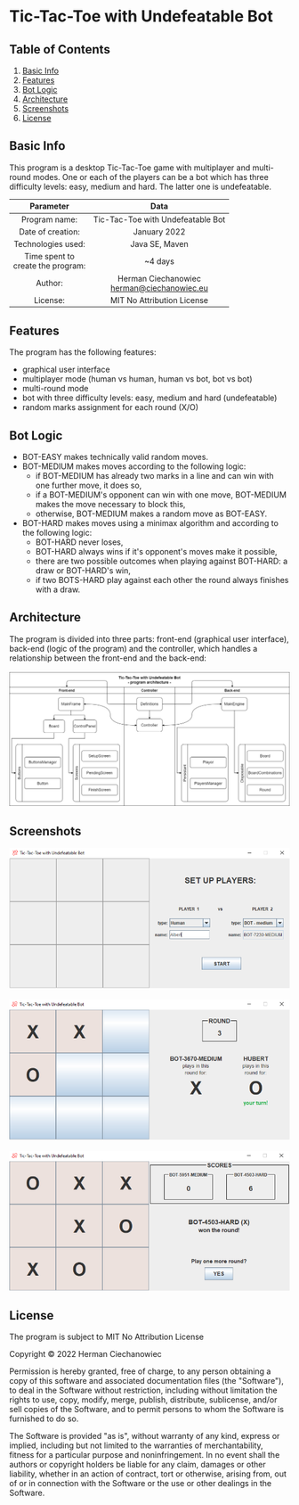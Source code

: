 # Tic-Tac-Toe with Undefeatable Bot

## Table of Contents
1. [Basic Info](#Basic-Info)
2. [Features](#Features)
3. [Bot Logic](#Bot-Logic)
4. [Architecture](#Architecture)
5. [Screenshots](#Screenshots)
6. [License](#License)

## Basic Info

This program is a desktop Tic-Tac-Toe game with multiplayer and multi-round modes. One or each of the players can be a bot which has three difficulty levels: easy, medium and hard. The latter one is undefeatable.

| Parameter                               | Data                                             |
| :-------------------------------------: | :----------------------------------------------: |
| Program name:                           | Tic-Tac-Toe with Undefeatable Bot                |
| Date of creation:                       | January 2022                                     |
| Technologies used:                      | Java SE, Maven                                   |
| Time spent to <br/> create the program: | ~4 days                                          |
| Author:                                 | Herman Ciechanowiec <br/> herman@ciechanowiec.eu |
| License:                                | MIT No Attribution License                       |

## Features

The program has the following features:
- graphical user interface
- multiplayer mode (human vs human, human vs bot, bot vs bot)
- multi-round mode
- bot with three difficulty levels: easy, medium and hard (undefeatable)
- random marks assignment for each round (X/O)

## Bot Logic
* BOT-EASY makes technically valid random moves.
* BOT-MEDIUM makes moves according to the following logic:
    - if BOT-MEDIUM has already two marks in a line and can win with one further move, it does so,
    - if a BOT-MEDIUM's opponent can win with one move, BOT-MEDIUM makes the move necessary to block this,
    - otherwise, BOT-MEDIUM makes a random move as BOT-EASY.
* BOT-HARD makes moves using a minimax algorithm and according to the following logic:
    - BOT-HARD never loses,
    - BOT-HARD always wins if it's opponent's moves make it possible,
    - there are two possible outcomes when playing against BOT-HARD: a draw or BOT-HARD's win,
    - if two BOTS-HARD play against each other the round always finishes with a draw.
    
## Architecture

The program is divided into three parts: front-end (graphical user interface), back-end (logic of the program) and the controller, which handles a relationship between the front-end and the back-end: <br/><br/>
<img src="!presentation/program_architecture.jpg">

## Screenshots
<kbd><img src="!presentation/gui_screenshots/1.png"></kbd><br/><br/>
<kbd><img src="!presentation/gui_screenshots/2.png"></kbd><br/><br/>
<kbd><img src="!presentation/gui_screenshots/3.png"></kbd><br/>

## License
The program is subject to MIT No Attribution License

Copyright © 2022 Herman Ciechanowiec

Permission is hereby granted, free of charge, to any person obtaining a copy of this
software and associated documentation files (the "Software"), to deal in the Software
without restriction, including without limitation the rights to use, copy, modify,
merge, publish, distribute, sublicense, and/or sell copies of the Software, and to
permit persons to whom the Software is furnished to do so.

The Software is provided "as is", without warranty of any kind, express or implied,
including but not limited to the warranties of merchantability, fitness for a
particular purpose and noninfringement. In no event shall the authors or copyright
holders be liable for any claim, damages or other liability, whether in an action
of contract, tort or otherwise, arising from, out of or in connection with the
Software or the use or other dealings in the Software.

